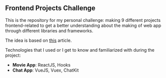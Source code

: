 ## Frontend Projects Challenge

This is the repository for my personal challenge: making 9 different projects frontend-related to get a better understanding about the making of web app through different libraries and frameworks.

The idea is based on [this](https://medium.com/better-programming/9-projects-you-can-do-to-become-a-front-end-master-in-2020-97577110cca1) article.

Technologies that I used or I get to know and familiarized with during the project:

- **Movie App**: ReactJS, Hooks
- **Chat App**: VueJS, Vuex, ChatKit

